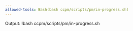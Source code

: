 ```yaml
---
allowed-tools: Bash(bash ccpm/scripts/pm/in-progress.sh)
---
```


Output:
!bash ccpm/scripts/pm/in-progress.sh
